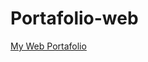 # Portafolio-web
<a href="https://brayancorpse.github.io/Portafolio-web/" target="_blank" rel="noopener noreferrer">My Web Portafolio</a>
